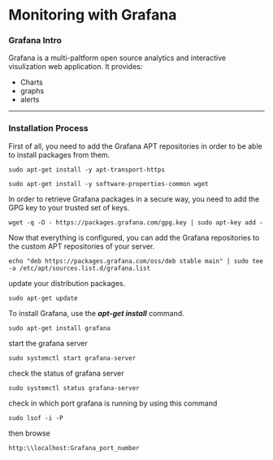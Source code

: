 <h1>Monitoring with Grafana</h1>

<h3>Grafana Intro</h3>

Grafana is a multi-paltform open source analytics and interactive visulization web application.
It provides: <br>

<ul>
	
<li>Charts</li>

<li>graphs</li>

<li>alerts</li>

</ul>

*********

<h3>Installation Process</h3>

First of all, you need to add the Grafana APT repositories in order to be able to install packages from them.

	sudo apt-get install -y apt-transport-https
	
	sudo apt-get install -y software-properties-common wget


In order to retrieve Grafana packages in a secure way, you need to add the GPG key to your trusted set of keys.

	wget -q -O - https://packages.grafana.com/gpg.key | sudo apt-key add -

Now that everything is configured, you can add the Grafana repositories to the custom APT repositories of your server.

	echo "deb https://packages.grafana.com/oss/deb stable main" | sudo tee -a /etc/apt/sources.list.d/grafana.list

update your distribution packages.

	sudo apt-get update

To install Grafana, use the ***apt-get install*** command.

	sudo apt-get install grafana

start the grafana server
	
	sudo systemctl start grafana-server

check the status of grafana server

	sudo systemctl status grafana-server

check in which port grafana is running by using this command
	
	sudo lsof -i -P

then browse 
	
	http:\\localhost:Grafana_port_number
